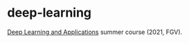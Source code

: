 # deep-learning

[Deep Learning and Applications](https://emap.fgv.br/sites/emap.fgv.br/files/ementa_deep_learning_and_applications.pdf)
summer course (2021, FGV).
